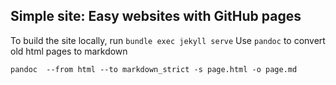 ## Simple site: Easy websites with GitHub pages

To build the site locally, run `bundle exec jekyll serve`
Use `pandoc` to convert old html pages to markdown
```
pandoc  --from html --to markdown_strict -s page.html -o page.md
``` 